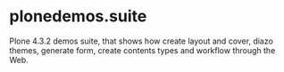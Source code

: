 plonedemos.suite
================

Plone 4.3.2 demos suite, that shows how create layout and cover, diazo themes, generate form, create contents types and workflow through the Web.
